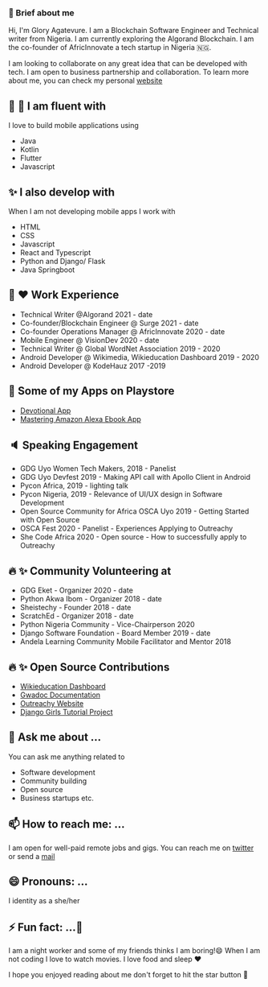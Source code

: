  ### :girl: Brief about me

Hi, I'm Glory Agatevure. I am a Blockchain Software Engineer and Technical writer from Nigeria. I am currently exploring the Algorand Blockchain. I am the co-founder of AfricInnovate a tech startup in Nigeria :nigeria:.

I am looking to collaborate on any great idea that can be developed with tech. I am open to business partnership and collaboration. To learn more about me, you can check my personal [website](https://agatevure.com)



## :tada: :high_brightness: I am fluent with
I love to build mobile applications using
- Java
- Kotlin
- Flutter
- Javascript

## :sparkles: I also develop with 
When I am not developing mobile apps I work with
- HTML
- CSS
- Javascript
- React and Typescript
- Python and Django/ Flask
- Java Springboot


## :dart: :hearts: Work Experience
- Technical Writer @Algorand 2021 - date
- Co-founder/Blockchain Engineer @ Surge 2021 - date
- Co-founder Operations Manager @ AfricInnovate 2020 - date
- Mobile Engineer @ VisionDev 2020 - date
- Technical Writer @ Global WordNet Association  2019 - 2020
- Android Developer @ Wikimedia, Wikieducation Dashboard 2019 - 2020
- Android Developer @ KodeHauz 2017 -2019

## :iphone: Some of my Apps on Playstore
- [Devotional App](https://play.google.com/store/apps/details?id=com.pdl.pdldevotionalapp)
- [Mastering Amazon Alexa Ebook App](https://play.google.com/store/apps/details?id=com.africinnovate.masteringamazonalexa)

## :speaker:	 Speaking Engagement

- GDG Uyo Women Tech Makers, 2018 - Panelist
- GDG Uyo Devfest 2019 - Making API call with Apollo Client in Android
- Pycon Africa, 2019 - lighting talk
- Pycon Nigeria, 2019 - Relevance of UI/UX design in Software Development
- Open Source Community for Africa OSCA Uyo 2019 - Getting Started with Open Source
- OSCA Fest 2020 - Panelist - Experiences Applying to Outreachy
- She Code Africa 2020 - Open source  - How to successfully apply to Outreachy

## :fire: :sparkles: Community Volunteering at

- GDG Eket - Organizer 2020 - date
- Python Akwa Ibom - Organizer 2018 - date
- Sheistechy - Founder  2018 - date
- ScratchEd - Organizer 2018 - date
- Python Nigeria Community - Vice-Chairperson 2020
- Django Software Foundation - Board Member 2019 - date
- Andela Learning Community Mobile Facilitator and Mentor 2018

## :fire: :sparkles: Open Source Contributions
- [Wikieducation Dashboard](https://meta.wikimedia.org/wiki/User:Agatevureglory)
- [Gwadoc Documentation](https://github.com/globalwordnet/gwadoc)
- [Outreachy Website](https://github.com/outreachy/website)
- [Django Girls Tutorial Project](https://github.com/DjangoGirls/tutorial)

## 💬 Ask me about ...

You can ask me anything related to

- Software development
- Community building
- Open source
- Business startups etc.

## 📫 How to reach me: ...

I am open for well-paid remote jobs and gigs. You can reach me on [twitter](https://twitter.com/agatevureglory) or send a [mail](mailto:agatevureglorya@gmail.com) 


## 😄 Pronouns: ...

I identity as a she/her


## ⚡ Fun fact: ...👋

I am a night worker and some of my friends thinks I am boring!😄
When I am not coding I love to watch movies. I love food and sleep :hearts:

I hope you enjoyed reading about me don't forget to hit the star button :high_brightness:



